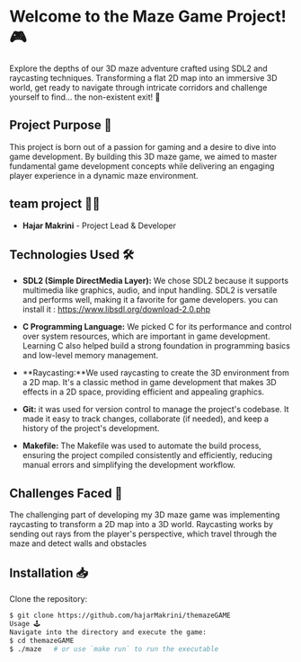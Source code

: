 # Welcome to the Maze Game Project! 🎮

Explore the depths of our 3D maze adventure crafted using SDL2 and raycasting techniques. Transforming a flat 2D map into an immersive 3D world, get ready to navigate through intricate corridors and challenge yourself to find... the non-existent exit! 🌌

## Project Purpose 🚀

This project is born out of a passion for gaming and a desire to dive into game development. By building this 3D maze game, we aimed to master fundamental game development concepts while delivering an engaging player experience in a dynamic maze environment.

## team project 🧑‍💻

- **Hajar Makrini** - Project Lead & Developer

## Technologies Used 🛠️

- **SDL2 (Simple DirectMedia Layer):**  We chose SDL2 because it 
supports multimedia like graphics, audio, and input handling. 
SDL2 is versatile and performs well, making it a favorite for 
game developers.
 you can install it : https://www.libsdl.org/download-2.0.php
- **C Programming Language:** We picked C for its performance and
 control over system resources, which are important in game
 development. Learning C also helped build a strong foundation 
in programming basics and low-level memory management.
- **Raycasting:**We used raycasting to create the 3D environment 
from a 2D map. It's a classic method in game development that makes
 3D effects in a 2D space, providing efficient and appealing 
graphics.
- **Git:** it was used for version control to manage the project's
 codebase. It made it easy to track changes, collaborate 
(if needed), and keep a history of the project's development.

- **Makefile:** The Makefile was used to automate the build 
process, ensuring the project compiled consistently and efficiently,
 reducing manual errors and simplifying the development workflow.

## Challenges Faced 🎯

The challenging part of developing my 3D maze game was 
implementing raycasting to transform a 2D map into a 3D world.
 Raycasting works by sending out rays from the player's perspective, which travel through the maze and detect walls and obstacles

## Installation 📥

Clone the repository:
```bash
$ git clone https://github.com/hajarMakrini/themazeGAME
Usage 🕹️
Navigate into the directory and execute the game:
$ cd themazeGAME
$ ./maze   # or use `make run` to run the executable

